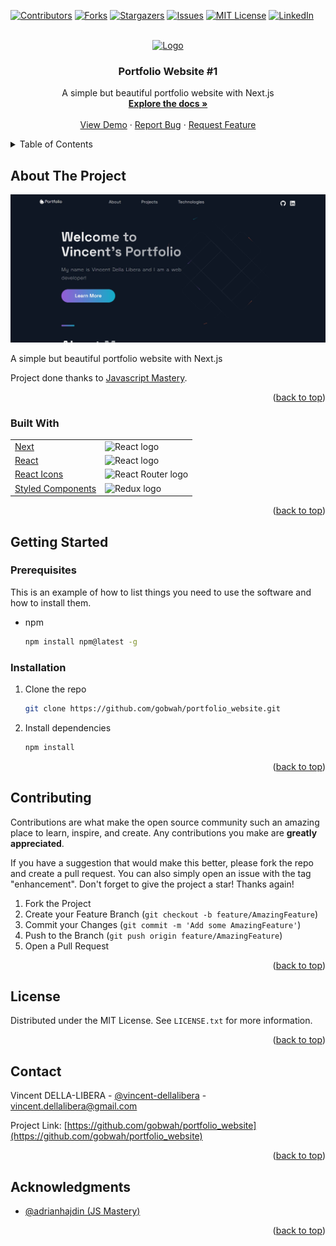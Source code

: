 <!-- Improved compatibility of back to top link: See: https://github.com/othneildrew/Best-README-Template/pull/73 -->

<a id="readme-top"></a>

<!--
*** Thanks for checking out the Best-README-Template. If you have a suggestion
*** that would make this better, please fork the repo and create a pull request
*** or simply open an issue with the tag "enhancement".
*** Don't forget to give the project a star!
*** Thanks again! Now go create something AMAZING! :D
-->

<!-- PROJECT SHIELDS -->
<!--
*** I'm using markdown "reference style" links for readability.
*** Reference links are enclosed in brackets [ ] instead of parentheses ( ).
*** See the bottom of this document for the declaration of the reference variables
*** for contributors-url, forks-url, etc. This is an optional, concise syntax you may use.
*** https://www.markdownguide.org/basic-syntax/#reference-style-links
-->

[![Contributors][contributors-shield]][contributors-url]
[![Forks][forks-shield]][forks-url]
[![Stargazers][stars-shield]][stars-url]
[![Issues][issues-shield]][issues-url]
[![MIT License][license-shield]][license-url]
[![LinkedIn][linkedin-shield]][linkedin-url]

<!--

TAGS

Portfolio Website #1
https://vincent-dellalibera-portfolio.vercel.app/
https://cdn.iconscout.com/icon/free/png-256/cssdeck-458261.png
gobwah
portfolio_website
Portfolio Website #1
A simple but beautiful portfolio website in React

-->

<!-- PROJECT LOGO -->
<br />
<div align="center">
  <a href="https://vincent-dellalibera-portfolio.vercel.app/">
    <img src="https://cdn.iconscout.com/icon/free/png-256/cssdeck-458261.png" alt="Logo" width="80" height="80">
  </a>

<h3 align="center">Portfolio Website #1</h3>

  <p align="center">
    A simple but beautiful portfolio website with Next.js
    <br />
    <a href="https://github.com/gobwah/portfolio_website"><strong>Explore the docs »</strong></a>
    <br />
    <br />
    <a href="https://vincent-dellalibera-portfolio.vercel.app/">View Demo</a>
    ·
    <a href="https://github.com/gobwah/portfolio_website/issues">Report Bug</a>
    ·
    <a href="https://github.com/gobwah/portfolio_website/issues">Request Feature</a>
  </p>
</div>

<!-- TABLE OF CONTENTS -->
<details>
  <summary>Table of Contents</summary>
  <ol>
    <li>
      <a href="#about-the-project">About The Project</a>
      <ul>
        <li>
        <a href="#built-with">Built With</a></li>
    </li>
    <li>
      <a href="#getting-started">Getting Started</a>
      <ul>
        <li><a href="#prerequisites">Prerequisites</a></li>
        <li><a href="#installation">Installation</a></li>
      </ul>
    </li>
    <li><a href="#contributing">Contributing</a></li>
    <li><a href="#license">License</a></li>
    <li><a href="#contact">Contact</a></li>
    <li><a href="#acknowledgments">Acknowledgments</a></li>
  </ol>
</details>

<!-- ABOUT THE PROJECT -->

## About The Project

[![Portfolio Website #1 Screen Shot][product-screenshot]](https://vincent-dellalibera-portfolio.vercel.app/)

A simple but beautiful portfolio website with Next.js

Project done thanks to [Javascript Mastery](https://github.com/adrianhajdin/portfolio_website).

<p align="right">(<a href="#readme-top">back to top</a>)</p>

### Built With


|||
|-|-|
| [Next](https://nextjs.org/) | <img src="https://seeklogo.com/images/N/next-js-logo-8FCFF51DD2-seeklogo.com.png" alt="React logo" width="50" height="50"/> |
| [React](https://reactjs.org/) | <img src="https://avatars.githubusercontent.com/u/6412038?s=280&v=4" alt="React logo" width="50" height="50"/> |
| [React Icons](https://react-icons.github.io/react-icons/) | <img src="https://camo.githubusercontent.com/48d099290b4cb2d7937bcd96e8497cf1845b54a810a6432c70cf944b60b40c77/68747470733a2f2f7261776769742e636f6d2f676f72616e67616a69632f72656163742d69636f6e732f6d61737465722f72656163742d69636f6e732e737667" alt="React Router logo" width="50" height="50"/> |
| [Styled Components](https://styled-components.com/) | <img src="https://raw.githubusercontent.com/styled-components/brand/master/styled-components.png" alt="Redux logo" width="50" height="50"/> |

<p align="right">(<a href="#readme-top">back to top</a>)</p>

<!-- GETTING STARTED -->

## Getting Started

### Prerequisites

This is an example of how to list things you need to use the software and how to install them.

-   npm
    ```sh
    npm install npm@latest -g
    ```

### Installation

1. Clone the repo
    ```sh
    git clone https://github.com/gobwah/portfolio_website.git
    ```
3. Install dependencies
    ```sh
    npm install
    ```

<p align="right">(<a href="#readme-top">back to top</a>)</p>

<!-- CONTRIBUTING -->

## Contributing

Contributions are what make the open source community such an amazing place to learn, inspire, and create. Any contributions you make are **greatly appreciated**.

If you have a suggestion that would make this better, please fork the repo and create a pull request. You can also simply open an issue with the tag "enhancement".
Don't forget to give the project a star! Thanks again!

1. Fork the Project
2. Create your Feature Branch (`git checkout -b feature/AmazingFeature`)
3. Commit your Changes (`git commit -m 'Add some AmazingFeature'`)
4. Push to the Branch (`git push origin feature/AmazingFeature`)
5. Open a Pull Request

<p align="right">(<a href="#readme-top">back to top</a>)</p>

<!-- LICENSE -->

## License

Distributed under the MIT License. See `LICENSE.txt` for more information.

<p align="right">(<a href="#readme-top">back to top</a>)</p>

<!-- CONTACT -->

## Contact

Vincent DELLA-LIBERA - [@vincent-dellalibera](https://linkedin.com/in/vincent-dellalibera) - vincent.dellalibera@gmail.com

Project Link: [https://github.com/gobwah/portfolio_website](https://github.com/gobwah/portfolio_website)

<p align="right">(<a href="#readme-top">back to top</a>)</p>

<!-- ACKNOWLEDGMENTS -->

## Acknowledgments

-   [@adrianhajdin (JS Mastery)](https://github.com/adrianhajdin)

<p align="right">(<a href="#readme-top">back to top</a>)</p>

<!-- MARKDOWN LINKS & IMAGES -->
<!-- https://www.markdownguide.org/basic-syntax/#reference-style-links -->

[contributors-shield]: https://img.shields.io/github/contributors/gobwah/portfolio_website.svg?style=for-the-badge
[contributors-url]: https://github.com/gobwah/portfolio_website/graphs/contributors

[forks-shield]: https://img.shields.io/github/forks/gobwah/portfolio_website.svg?style=for-the-badge
[forks-url]: https://github.com/gobwah/portfolio_website/network/members

[stars-shield]: https://img.shields.io/github/stars/gobwah/portfolio_website.svg?style=for-the-badge
[stars-url]: https://github.com/gobwah/portfolio_website/stargazers

[issues-shield]: https://img.shields.io/github/issues/gobwah/portfolio_website.svg?style=for-the-badge
[issues-url]: https://github.com/gobwah/portfolio_website/issues

[license-shield]: https://img.shields.io/github/license/gobwah/portfolio_website.svg?style=for-the-badge
[license-url]: https://github.com/gobwah/portfolio_website/blob/master/LICENSE.txt

[linkedin-shield]: https://img.shields.io/badge/-LinkedIn-black.svg?style=for-the-badge&logo=linkedin&colorB=555
[linkedin-url]: https://linkedin.com/in/vincent-dellalibera

[product-screenshot]: public/images/screenshot.jpg